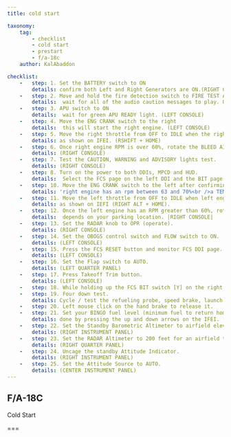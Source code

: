 ```yaml
---
title: cold start

taxonomy:
    tag:
        - checklist
        - cold start
        - prestart
        - f/a-18c
    author: KalAbaddon

checklist:
    -   step: 1. Set the BATTERY switch to ON
        details: confirm both Left and Right Generators are ON.(RIGHT CONSOLE)
    -   step: 2. Move and hold the fire detection switch to FIRE TEST A
        details:  wait for all of the audio caution messages to play. Once complete, wait 10 seconds and then do the same for FIRE TEST B. Between running FIRE TEST A and FIRE TEST B, you can reset the battery switch to rewind the fire test tape. (LEFT CONSOLE)
    -   step: 3. APU switch to ON 
        details:  wait for green APU READY light. (LEFT CONSOLE)
    -   step: 4. Move the ENG CRANK switch to the right
        details:  this will start the right engine. (LEFT CONSOLE)
    -   step: 5. Move the right throttle from OFF to IDLE when the right engine is above 25% rpm 
        details: as shown on IFEI. (RSHIFT + HOME)
    -   step: 6. Once right engine RPM is over 60%, rotate the BLEED AIR knob 360 degrees clockwise, from NORM to NORM. 
        details: (RIGHT CONSOLE)
    -   step: 7. Test the CAUTION, WARNING and ADVISORY lights test.
        details: (RIGHT CONSOLE)
    -   step: 8. Turn on the power to both DDIs, MPCD and HUD.
        details:  Select the FCS page on the left DDI and the BIT page on the right DDI. (INSTRUMENT PANEL)
    -   step: 10. Move the ENG CRANK switch to the left after confirming the following
        details: 'right engine has an rpm between 63 and 70%<br />a TEMP between 190 and 590 degrees<br />Fuel Flow between 420 and 900 PPH<br />a nozzle position between 73 and 84%<br />and an OIL pressure between 45 and 110 psi.<br />(LEFT CONSOLE)'
    -   step: 11. Move the left throttle from OFF to IDLE when left engine has reached at least 25% rpm
        details: as shown on IEFI (RIGHT ALT + HOME).
    -   step: 12. Once the left engine has an RPM greater than 60%, rotate the INS knob to GND (ground) or CV (carrier)
        details:  depends on your parking location. |RIGHT CONSOLE| 
    -   step: 13. Set the RADAR knob to OPR (operate). 
        details: (RIGHT CONSOLE)
    -   step: 14. Set the OBOGS control switch and FLOW switch to ON. 
        details: (LEFT CONSOLE)
    -   step: 15. Press the FCS RESET button and monitor FCS DDI page. 
        details: (LEFT CONSOLE)
    -   step: 16. Set the Flap switch to AUTO. 
        details: (LEFT QUARTER PANEL)
    -   step: 17. Press Takeoff Trim button. 
        details: (LEFT CONSOLE)
    -   step: 18. While holding up the FCS BIT switch [Y] on the right wall, press the FCS OSB on the BIT / FCS page at the same time.  
    -   step: 19. Four down test. 
        details: Cycle / test the refueling probe, speed brake, launch bar, arrestor hook, pitot heat, and set flaps to HALF. (LEFT CONSOLE, THROTTLES, LEFT QUARTER PANEL, RIGHT QUARTER PANEL, and RIGHT CONSOLE)
    -   step: 20. Left mouse click on the hand brake to release it.  
    -   step: 21. Set your BINGO fuel level (minimum fuel to return home) 
        details: done by pressing the up and down arrows on the IFEI. (LEFT INSTRUMENT PANEL)
    -   step: 22. Set the Standby Barometric Altimeter to airfield elevation. 
        details: (RIGHT INSTRUMENT PANEL)
    -   step: 23. Set the RADAR Altimeter to 200 feet for an airfield takeoff or 40 feet from the carrier.
        details: (RIGHT QUARTER PANEL)
    -   step: 24. Uncage the standby Attitude Indicator. 
        details: (RIGHT INSTRUMENT PANEL)
    -   step: 25. Set the Attitude Source to AUTO. 
        details: (CENTER INSTRUMENT PANEL)
---
```


## F/A-18C 
Cold Start

===
